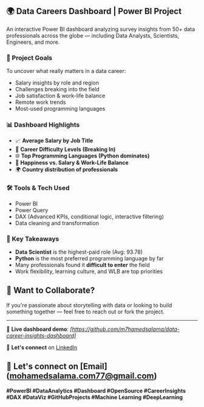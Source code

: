  
## 🌍 Data Careers Dashboard | Power BI Project

An interactive Power BI dashboard analyzing survey insights from 50+ data professionals across the globe — including Data Analysts, Scientists, Engineers, and more.

### 🔎 Project Goals
To uncover what really matters in a data career:

- Salary insights by role and region  
- Challenges breaking into the field  
- Job satisfaction & work-life balance  
- Remote work trends  
- Most-used programming languages  

### 📊 Dashboard Highlights

- 📈 **Average Salary by Job Title**  
- 💬 **Career Difficulty Levels (Breaking In)**  
- 🌐 **Top Programming Languages (Python dominates)**  
- 🌟 **Happiness vs. Salary & Work-Life Balance**  
- 🌍 **Country distribution of professionals**

### 🛠️ Tools & Tech Used

- Power BI  
- Power Query  
- DAX (Advanced KPIs, conditional logic, interactive filtering)  
- Data cleaning and transformation

### 📌 Key Takeaways

- **Data Scientist** is the highest-paid role (Avg: 93.78)  
- **Python** is the most preferred programming language by far  
- Many professionals found it **difficult to enter** the field  
- Work flexibility, learning culture, and WLB are top priorities
## 🚀 Want to Collaborate?

If you're passionate about storytelling with data or looking to build something together — feel free to reach out or fork the project.

---

🔗 **Live dashboard demo**: *[https://github.com/m7hamedsalama/data-career-insights-dashboard]*  
  
🧠 **Let's connect** on [LinkedIn](https://www.linkedin.com/in/mohammed-salama-858038284?utm_source=share&utm_campaign=share_via&utm_content=profile&utm_medium=android_app)

🧠 **Let's connect** on [Email] (mohamedsalama.com77@gmail.com)
---

**#PowerBI #DataAnalytics #Dashboard #OpenSource #CareerInsights #DAX #DataViz #GitHubProjects #Machine Learning #DeepLearning**
